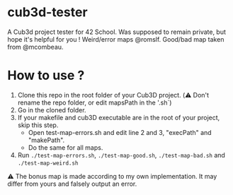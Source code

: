 # cub3d-tester
A Cub3d project tester for 42 School. Was supposed to remain private, but hope it's helpful for you ! Weird/error maps @romslf. Good/bad map taken from @mcombeau.

# How to use ?
1. Clone this repo in the root folder of your Cub3D project. (⚠️ Don't rename the repo folder, or edit mapsPath in the '.sh`)
2. Go in the cloned folder.
3. If your makefile and cub3D executable are in the root of your project, skip this step.
    * Open test-map-errors.sh and edit  line 2 and 3, "execPath" and "makePath".
    * Do the same for all maps.
4. Run `./test-map-errors.sh`, `./test-map-good.sh`, `./test-map-bad.sh` and `./test-map-weird.sh`

⚠️ The bonus map is made according to my own implementation. It may differ from yours and falsely output an error.
